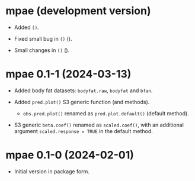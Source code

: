 # mpae (development version)

* Added `()`.

* Fixed small bug in `()`
  ().
  
* Small changes in `()`
  ().

# mpae 0.1-1 (2024-03-13) 

* Added body fat datasets: `bodyfat.raw`, `bodyfat` and `bfan`.

* Added `pred.plot()` S3 generic function (and methods).

  - `obs.pred.plot()` renamed as `pred.plot.default()` (default method).


* S3 generic `beta.coef()` renamed as `scaled.coef()`, 
  with an additional argument `scaled.response = TRUE`
  in the default method.


# mpae 0.1-0 (2024-02-01) 

* Initial version in package form.
  
